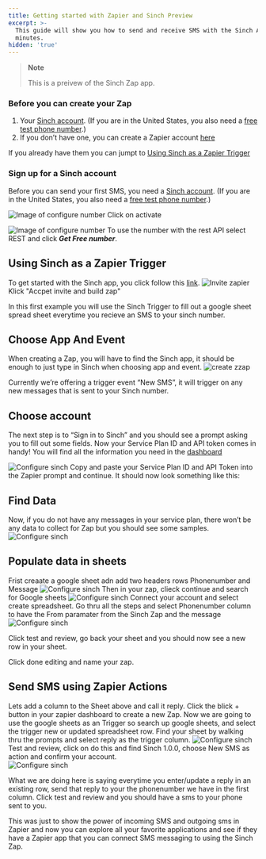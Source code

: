 ```yaml
---
title: Getting started with Zapier and Sinch Preview
excerpt: >-
  This guide will show you how to send and receive SMS with the Sinch API in
  minutes.
hidden: 'true'
---
```


> **Note**
> 
> This is a preivew of the Sinch Zap app.

### Before you can create your Zap

1. Your [Sinch account](https://dashboard.sinch.com/signup). (If you are in the United States, you also need a [free test phone  number](https://dashboard.sinch.com/numbers/your-numbers/numbers).)
2. If you don’t have one, you can create a Zapier account [here](https://zapier.com/sign-up/)

If you already have them you can jumpt to [Using Sinch as a Zapier Trigger](doc:sms-zapier#section-using-sinch-as-a-zapier-trigger)

### Sign up for a Sinch account

Before you can send your first SMS, you need a [Sinch
account](https://dashboard.sinch.com/signup). (If you are in the United States, you also need a [free test phone  number](https://dashboard.sinch.com/numbers/your-numbers/numbers).)


![Image of configure number](images/new-number/activateyournumber.png)
Click on activate


![Image of configure number](images/new-number/select-rest.png)
To use the number with the rest API select REST and click ***Get Free number***.

## Using Sinch as a Zapier Trigger
To get started with the Sinch app, you click follow this [link](https://zapier.com/developer/public-invite/79749/049663e21af93167070920d64d26eaa9/).
![Invite zapier](images/zapier/zaipierinvite.png)
Klick "Accpet invite and build zap"  

In this first example you will use the Sinch Trigger  to fill out a google sheet spread sheet everytime you recieve an SMS to your sinch number.

## Choose App And Event
When creating a Zap, you will have to find the Sinch app, it should be enough to just type in Sinch when choosing app and event. 
![create zzap](images/zapier/1createzap.png)

Currently we’re offering a trigger event “New SMS”, it will trigger on any new messages that is sent to your Sinch number.

## Choose account
The next step is to “Sign in to Sinch” and you should see a prompt asking you to fill out some fields. Now your Service Plan ID and API token comes in handy! You will find all the information you need in the [dashboard](https://dashboard.sinch.com/sms/api/rest)

![Configure sinch](images/zapier/2configureaccount.png)
Copy and paste your Service Plan ID and API Token into the Zapier prompt and continue.
It should now look something like this:

## Find Data
Now, if you do not have any messages in your service plan, there won’t be any data to collect for Zap but you should see some samples. 
![Configure sinch](images/zapier/3data.png)

## Populate data in sheets
Frist creaate a google sheet adn add two headers rows Phonenumber and Message
![Configure sinch](images/zapier/4sheet.png)
Then in your zap, clieck continue and search for Google sheets
![Configure sinch](images/zapier/5SearchGoogle.png)
Connect your account and select create spreadsheet. Go thru all the steps and select Phonenumber column to have the From paramater from the Sinch Zap and the message 
![Configure sinch](images/zapier/6configuresheet.png)

Click test and review, go back your sheet and you should now see a new row in your sheet.

Click done editing and name your zap. 

## Send SMS using Zapier Actions
Lets add a column to the Sheet above and call it reply. 
Click the blick + button in your zapier dashboard to create a new Zap. Now we are going to use the google sheets as an Trigger so search up google sheets, and select the trigger new or updated spreadsheet row. Find your sheet by walking thru the prompts and select reply as the trigger column. 
![Configure sinch](images/zapier/7googlesheettrigger.png)
Test and review, click on do this and find Sinch 1.0.0, choose New SMS as action and confirm your account.  
![Configure sinch](images/zapier/8SendSMS.png)

What we are doing here is saying everytime you enter/update a reply in an existing row, send that reply to your the phonenumber we have in the first column.
Click test and review and you should have a sms to your phone sent to you.   

This was just to show the power of incoming SMS and outgoing sms in Zapier and now you can explore all your favorite applications and see if they have a Zapier app that you can connect SMS messaging to using the Sinch Zap.



